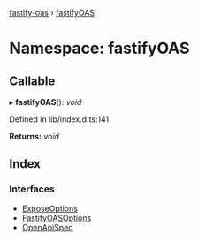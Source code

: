 [fastify-oas](../README.md) › [fastifyOAS](fastifyoas.md)

# Namespace: fastifyOAS

## Callable

▸ **fastifyOAS**(): _void_

Defined in lib/index.d.ts:141

**Returns:** _void_

## Index

### Interfaces

- [ExposeOptions](../interfaces/fastifyoas.exposeoptions.md)
- [FastifyOASOptions](../interfaces/fastifyoas.fastifyoasoptions.md)
- [OpenApiSpec](../interfaces/fastifyoas.openapispec.md)
